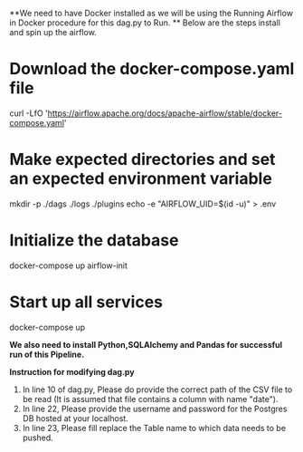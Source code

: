 **We need to have Docker installed as we will be using the Running Airflow in Docker procedure for this dag.py to Run.  **
Below are the steps install and spin up the airflow.

# Download the docker-compose.yaml file
curl -LfO 'https://airflow.apache.org/docs/apache-airflow/stable/docker-compose.yaml'

# Make expected directories and set an expected environment variable
mkdir -p ./dags ./logs ./plugins
echo -e "AIRFLOW_UID=$(id -u)" > .env

# Initialize the database
docker-compose up airflow-init

# Start up all services
docker-compose up

**We also need to install Python,SQLAlchemy and Pandas for successful run of this Pipeline.**

**Instruction for modifying dag.py**
1. In line 10 of dag.py, Please do provide the correct path of the CSV file to be read (It is assumed that file contains a column with name "date").
2. In line 22, Please provide the username and password for the Postgres DB hosted at your localhost.
3. In line 23, Please fill replace the Table name to which data needs to be pushed.
